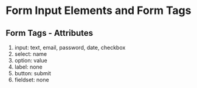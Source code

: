 # Form Input Elements and Form Tags

## Form Tags - Attributes
1. input: text, email, password, date, checkbox
2. select: name
3. option: value
3. label: none
4. button: submit
5. fieldset: none
